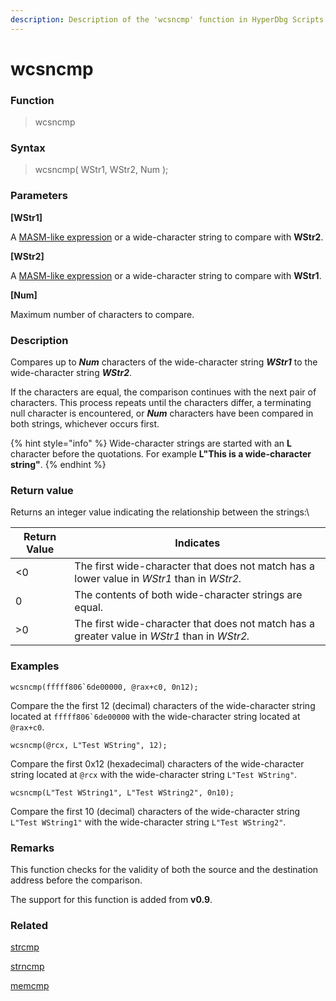 ```yaml
---
description: Description of the 'wcsncmp' function in HyperDbg Scripts
---
```


# wcsncmp

### Function

> wcsncmp

### Syntax

> wcsncmp( WStr1, WStr2, Num );

### Parameters

**\[WStr1]**

A [MASM-like expression](https://docs.hyperdbg.org/commands/scripting-language/assumptions-and-evaluations) or a wide-character string to compare with **WStr2**.

**\[WStr2]**

A [MASM-like expression](https://docs.hyperdbg.org/commands/scripting-language/assumptions-and-evaluations) or a wide-character string to compare with **WStr1**.

**\[Num]**

Maximum number of characters to compare.

### Description

Compares up to _**Num**_ characters of the wide-character string _**WStr1**_ to the wide-character string _**WStr2**_.

If the characters are equal, the comparison continues with the next pair of characters. This process repeats until the characters differ, a terminating null character is encountered, or _**Num**_ characters have been compared in both strings, whichever occurs first.

{% hint style="info" %}
Wide-character strings are started with an **L** character before the quotations. For example **L"This is a wide-character string"**.
{% endhint %}

### Return value

Returns an integer value indicating the relationship between the strings:\


| Return Value | Indicates                                                                                    |
| ------------ | -------------------------------------------------------------------------------------------- |
| <0           | The first wide-character that does not match has a lower value in _WStr1_ than in _WStr2._   |
| 0            | The contents of both wide-character strings are equal.                                       |
| >0           | The first wide-character that does not match has a greater value in _WStr1_ than in _WStr2._ |

### Examples

``wcsncmp(fffff806`6de00000, @rax+c0, 0n12);``

Compare the the first 12 (decimal) characters of  the wide-character string located at ``fffff806`6de00000`` with the wide-character string located at `@rax+c0`.

`wcsncmp(@rcx, L"Test WString", 12);`

Compare the first 0x12 (hexadecimal) characters of the wide-character string located at `@rcx` with the wide-character string `L"Test WString"`.

`wcsncmp(L"Test WString1", L"Test WString2", 0n10);`

Compare the first 10 (decimal) characters of the wide-character string `L"Test WString1"` with the wide-character string `L"Test WString2"`.

### Remarks

This function checks for the validity of both the source and the destination address before the comparison.&#x20;

The support for this function is added from **v0.9**.

### Related

[strcmp](https://docs.hyperdbg.org/commands/scripting-language/functions/strings/strcmp)

[strncmp](https://docs.hyperdbg.org/commands/scripting-language/functions/strings/strncmp)

[memcmp](https://docs.hyperdbg.org/commands/scripting-language/functions/memory/memcmp)
